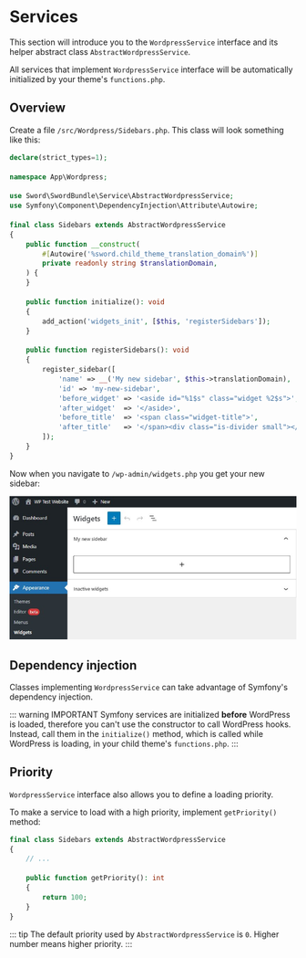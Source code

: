 # Services

This section will introduce you to the `WordpressService` interface and its helper abstract class `AbstractWordpressService`.

All services that implement `WordpressService` interface will be automatically initialized by your theme's `functions.php`.

## Overview

Create a file `/src/Wordpress/Sidebars.php`. This class will look something like this:

```php
declare(strict_types=1);

namespace App\Wordpress;

use Sword\SwordBundle\Service\AbstractWordpressService;
use Symfony\Component\DependencyInjection\Attribute\Autowire;

final class Sidebars extends AbstractWordpressService
{
    public function __construct(
        #[Autowire('%sword.child_theme_translation_domain%')]
        private readonly string $translationDomain,
    ) {
    }

    public function initialize(): void
    {
        add_action('widgets_init', [$this, 'registerSidebars']);
    }

    public function registerSidebars(): void
    {
        register_sidebar([
            'name' => __('My new sidebar', $this->translationDomain),
            'id' => 'my-new-sidebar',
            'before_widget' => '<aside id="%1$s" class="widget %2$s">',
            'after_widget'  => '</aside>',
            'before_title'  => '<span class="widget-title">',
            'after_title'   => '</span><div class="is-divider small"></div>',
        ]);
    }
}
```

Now when you navigate to `/wp-admin/widgets.php` you get your new sidebar:

![WordPress sidebar](/images/wordpress-sidebar.jpg)

## Dependency injection

Classes implementing `WordpressService` can take advantage of Symfony's dependency injection.

::: warning IMPORTANT
Symfony services are initialized **before** WordPress is loaded, therefore
you can't use the constructor to call WordPress hooks. Instead, call them in the `initialize()` method, which is called
while WordPress is loading, in your child theme's `functions.php`.
:::

## Priority

`WordpressService` interface also allows you to define a loading priority.

To make a service to load with a high priority, implement `getPriority()` method:

```php
final class Sidebars extends AbstractWordpressService
{
    // ...

    public function getPriority(): int
    {
        return 100;
    }
}
```

::: tip
The default priority used by `AbstractWordpressService` is `0`. Higher number means higher priority.
:::
